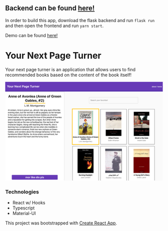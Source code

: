 

## Backend can be found [here!](https://github.com/rebecca-hh-rosen/your_next_page_turner_backend)

In order to build this app, download the flask backend and run `flask run` and then open the frontend and run `yarn start`.

Demo can be found [here!](https://drive.google.com/open?id=1V4Frow-wnazMeUxAMlwpaVhSh0TljVKi)


# Your Next Page Turner

Your next page turner is an application that allows users to find recommended books based on the content of the book itself!

![img](./public/your-next-page-turner.png)
### Technologies

* React w/ Hooks
* Typescript
* Material-UI

This project was bootstrapped with [Create React App](https://github.com/facebook/create-react-app).

